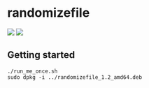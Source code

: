# randomizefile

![](https://img.shields.io/github/license/jedamus/randomizefile.svg)
![](https://img.shields.io/badge/coolness-high-green.svg)

## Getting started

```
./run_me_once.sh
sudo dpkg -i ../randomizefile_1.2_amd64.deb
```

